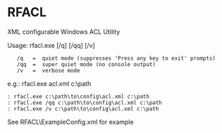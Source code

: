 # RFACL
XML configurable Windows ACL Utility

Usage: rfacl.exe [/q] [/qq] [/v] <acl spec file> <path>

       /q   =  quiet mode (suppresses 'Press any key to exit' prompts)
       /qq  =  super quiet mode (no console output)
       /v   =  verbose mode

e.g.: rfacl.exe acl.xml c:\path

    : rfacl.exe c:\path\to\config\acl.xml c:\path
    : rfacl.exe /qq c:\path\to\config\acl.xml c:\path
    : rfacl.exe /v c:\path\to\config\acl.xml c:\path
    
See RFACL\ExampleConfig.xml for example
